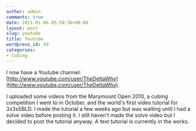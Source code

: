 ```yaml
---
author: admin
comments: true
date: 2011-01-06 05:59:36+00:00
layout: post
slug: youtube
title: Youtube
wordpress_id: 49
categories:
- Cubing
---
```


I now have a Youtube channel: [http://www.youtube.com/user/TheDeltaWhy](http://www.youtube.com/user/TheDeltaWhy).

I uploaded some videos from the Marymount Open 2010, a cubing competition I went to in October, and the world's first video tutorial for 3x3x5BLD. I made the tutorial a few weeks ago but was waiting until I had a solve video before posting it. I still haven't made the solve video but I decided to post the tutorial anyway. A text tutorial is currently in the works.
